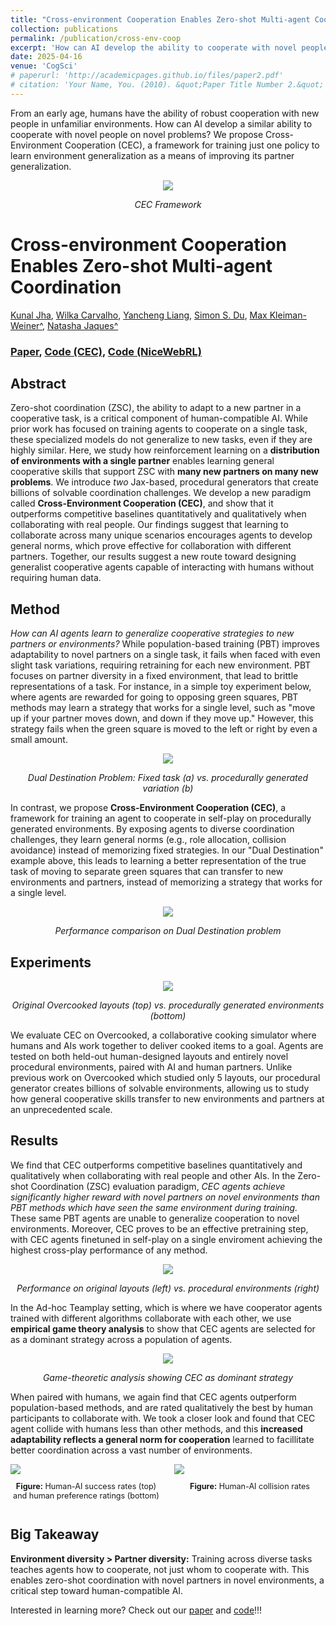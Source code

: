 ```yaml
---
title: "Cross-environment Cooperation Enables Zero-shot Multi-agent Coordination"
collection: publications
permalink: /publication/cross-env-coop
excerpt: 'How can AI develop the ability to cooperate with novel people on novel problems? We show AI learning to cooperate in "self-play" with one partner on many environments helps agents meta-learn to cooperate with humans and other AI on problems they have never seen before.'
date: 2025-04-16
venue: 'CogSci'
# paperurl: 'http://academicpages.github.io/files/paper2.pdf'
# citation: 'Your Name, You. (2010). &quot;Paper Title Number 2.&quot; <i>Journal 1</i>. 1(2).'
---
```


From an early age, humans have the ability of robust cooperation with new people in unfamiliar environments. How can AI develop a similar ability to cooperate with novel people on novel problems? We propose Cross-Environment Cooperation (CEC), a framework for training just one policy to learn environment generalization as a means of improving its partner generalization.

<div style="text-align:center">
  <img src="/images/cecImages/intro_fig.png">
  <p><em>CEC Framework</em></p>
</div>

# Cross-environment Cooperation Enables Zero-shot Multi-agent Coordination

[Kunal Jha](https://kjha02.github.io/), [Wilka Carvalho](https://cogscikid.com/), [Yancheng Liang](http://liangyancheng.com/), [Simon S. Du](https://simonshaoleidu.com/), [Max Kleiman-Weiner^](http://faculty.washington.edu/maxkw/), [Natasha Jaques^](https://natashajaques.ai)


### [Paper](https://google.com/), [Code (CEC)](https://github.com/KJha02/crossEnvCooperation), [Code (NiceWebRL)](https://github.com/wcarvalho/nicewebrl)

## Abstract

Zero-shot coordination (ZSC), the ability to adapt to a new partner in a cooperative task, is a critical component of human-compatible AI. While prior work has focused on training agents to cooperate on a single task, these specialized models do not generalize to new tasks, even if they are highly similar. Here, we study how reinforcement learning on a **distribution of environments with a single partner** enables learning general cooperative skills that support ZSC with **many new partners on many new problems**. We introduce *two* Jax-based, procedural generators that create billions of solvable coordination challenges. We develop a new paradigm called **Cross-Environment Cooperation (CEC)**, and show that it outperforms competitive baselines quantitatively and qualitatively when collaborating with real people. Our findings suggest that learning to collaborate across many unique scenarios encourages agents to develop general norms, which prove effective for collaboration with different partners. Together, our results suggest a new route toward designing generalist cooperative agents capable of interacting with humans without requiring human data.


## Method

*How can AI agents learn to generalize cooperative strategies to new partners or environments?* While population-based training (PBT) improves adaptability to novel partners on a single task, it fails when faced with even slight task variations, requiring retraining for each new environment. PBT focuses on partner diversity in a fixed environment, that lead to brittle representations of a task. For instance, in a simple toy experiment below, where agents are rewarded for going to opposing green squares, PBT methods may learn a strategy that works for a single level, such as "move up if your partner moves down, and down if they move up." However, this strategy fails when the green square is moved to the left or right by even a small amount.

<div style="text-align:center">
  <img src="/images/cecImages/toy_env_overview.png">
  <p><em>Dual Destination Problem: Fixed task (a) vs. procedurally generated variation (b)</em></p>
</div>

In contrast, we propose **Cross-Environment Cooperation (CEC)**, a framework for training an agent to cooperate in self-play on procedurally generated environments. By exposing agents to diverse coordination challenges, they learn general norms (e.g., role allocation, collision avoidance) instead of memorizing fixed strategies. In our "Dual Destination" example above, this leads to learning a better representation of the true task of moving to separate green squares that can transfer to new environments and partners, instead of memorizing a strategy that works for a single level.

<div style="text-align:center">
  <img src="/images/cecImages/bar_plot_toy.png">
  <p><em>Performance comparison on Dual Destination problem</em></p>
</div>

## Experiments

<div style="text-align:center">
  <img src="/images/cecImages/ogToProcOvercooked.png">
  <p><em>Original Overcooked layouts (top) vs. procedurally generated environments (bottom)</em></p>
</div>

We evaluate CEC on Overcooked, a collaborative cooking simulator where humans and AIs work together to deliver cooked items to a goal. Agents are tested on both held-out human-designed layouts and entirely novel procedural environments, paired with AI and human partners. Unlike previous work on Overcooked which studied only 5 layouts, our procedural generator creates billions of solvable environments, allowing us to study how general cooperative skills transfer to new environments and partners at an unprecedented scale.

## Results

We find that CEC outperforms competitive baselines quantitatively and qualitatively when collaborating with real people and other AIs. In the Zero-shot Coordination (ZSC) evaluation paradigm, *CEC agents achieve significantly higher reward with novel partners on novel environments than PBT methods which have seen the same environment during training.* These same PBT agents are unable to generalize cooperation to novel environments. Moreover, CEC proves to be an effective pretraining step, with CEC agents finetuned in self-play on a single enviroment achieving the highest cross-play performance of any method.

<div style="text-align:center">
  <img src="/images/cecImages/partner_env_diverse.png">
  <p><em>Performance on original layouts (left) vs. procedural environments (right)</em></p>
</div>

In the Ad-hoc Teamplay setting, which is where we have cooperator agents trained with different algorithms collaborate with each other, we use **empirical game theory analysis** to show that CEC agents are selected for as a dominant strategy across a population of agents. 

<div style="text-align:center">
  <img src="/images/cecImages/stackedEvo.png">
  <p><em>Game-theoretic analysis showing CEC as dominant strategy</em></p>
</div>

When paired with humans, we again find that CEC agents outperform population-based methods, and are rated qualitatively the best by human participants to collaborate with. We took a closer look and found that CEC agent collide with humans less than other methods, and this **increased adaptability reflects a general norm for cooperation** learned to facillitate better coordination across a vast number of environments.

<div style="display: flex; flex-direction: row; justify-content: space-between; margin-bottom: 20px;">
  <div style="flex: 1; margin-right: 10px;">
    <img src="/images/cecImages/combined_metrics_avg.png">
    <p style="text-align: center; font-size: 0.9em;"><strong>Figure:</strong> Human-AI success rates (top) and human preference ratings (bottom)</p>
  </div>
  <div style="flex: 1; margin-left: 10px;">
    <img src="/images/cecImages/hAI_collision_avg.png">
    <p style="text-align: center; font-size: 0.9em;"><strong>Figure:</strong> Human-AI collision rates</p>
  </div>
</div>

## Big Takeaway

**Environment diversity > Partner diversity:** Training across diverse tasks teaches agents how to cooperate, not just whom to cooperate with. This enables zero-shot coordination with novel partners in novel environments, a critical step toward human-compatible AI.

Interested in learning more? Check out our [paper](https://google.com/) and [code](https://github.com/KJha02/crossEnvCooperation)!!!